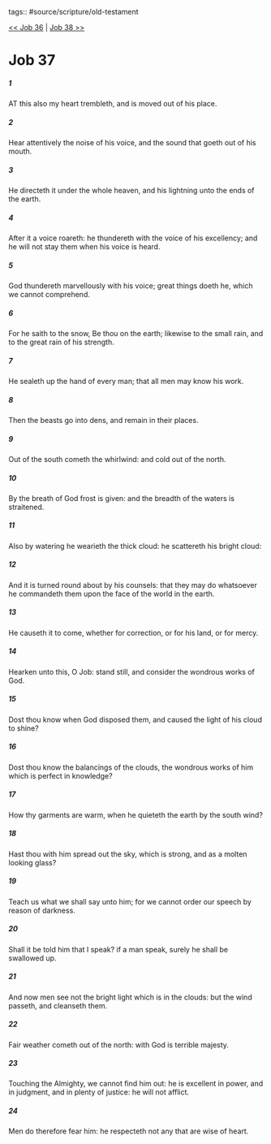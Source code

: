 tags:: #source/scripture/old-testament

[<< Job 36](source/scripture/old-testament/18_Job/Job_36.md) | [Job 38 >>](source/scripture/old-testament/18_Job/Job_38.md)

# Job 37

##### 1

AT this also my heart trembleth, and is moved out of his place.

##### 2

Hear attentively the noise of his voice, and the sound that goeth out of his mouth.

##### 3

He directeth it under the whole heaven, and his lightning unto the ends of the earth.

##### 4

After it a voice roareth: he thundereth with the voice of his excellency; and he will not stay them when his voice is heard.

##### 5

God thundereth marvellously with his voice; great things doeth he, which we cannot comprehend.

##### 6

For he saith to the snow, Be thou on the earth; likewise to the small rain, and to the great rain of his strength.

##### 7

He sealeth up the hand of every man; that all men may know his work.

##### 8

Then the beasts go into dens, and remain in their places.

##### 9

Out of the south cometh the whirlwind: and cold out of the north.

##### 10

By the breath of God frost is given: and the breadth of the waters is straitened.

##### 11

Also by watering he wearieth the thick cloud: he scattereth his bright cloud:

##### 12

And it is turned round about by his counsels: that they may do whatsoever he commandeth them upon the face of the world in the earth.

##### 13

He causeth it to come, whether for correction, or for his land, or for mercy.

##### 14

Hearken unto this, O Job: stand still, and consider the wondrous works of God.

##### 15

Dost thou know when God disposed them, and caused the light of his cloud to shine?

##### 16

Dost thou know the balancings of the clouds, the wondrous works of him which is perfect in knowledge?

##### 17

How thy garments are warm, when he quieteth the earth by the south wind?

##### 18

Hast thou with him spread out the sky, which is strong, and as a molten looking glass?

##### 19

Teach us what we shall say unto him; for we cannot order our speech by reason of darkness.

##### 20

Shall it be told him that I speak? if a man speak, surely he shall be swallowed up.

##### 21

And now men see not the bright light which is in the clouds: but the wind passeth, and cleanseth them.

##### 22

Fair weather cometh out of the north: with God is terrible majesty.

##### 23

Touching the Almighty, we cannot find him out: he is excellent in power, and in judgment, and in plenty of justice: he will not afflict.

##### 24

Men do therefore fear him: he respecteth not any that are wise of heart.
